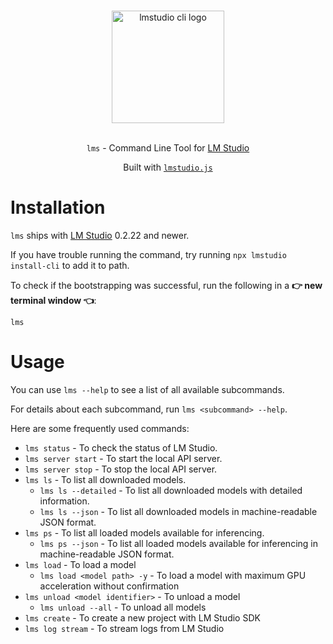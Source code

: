 <p align="center">
  <br/>
  <picture> 
    <source media="(prefers-color-scheme: dark)" srcset="https://files.lmstudio.ai/lms-dark.png">
    <source media="(prefers-color-scheme: light)" srcset="https://files.lmstudio.ai/lms-light.png">
    <img alt="lmstudio cli logo" src="https://files.lmstudio.ai/lms-light.png" width="180">
  </picture>
  <br/>
  <br/>
</p>

<p align="center"><bold><code>lms</code> - Command Line Tool for <a href="https://lmstudio.ai/">LM Studio</a></bold></p>
<p align="center">Built with <bold><code><a href="https://github.com/lmstudio-ai/lmstudio.js">lmstudio.js</a></code></bold></p>

# Installation

`lms` ships with [LM Studio](https://lmstudio.ai/) 0.2.22 and newer.

If you have trouble running the command, try running `npx lmstudio install-cli` to add it to path.

To check if the bootstrapping was successful, run the following in a **👉 new terminal window 👈**:

```shell
lms
```

# Usage

You can use `lms --help` to see a list of all available subcommands.

For details about each subcommand, run `lms <subcommand> --help`.

Here are some frequently used commands:

- `lms status` - To check the status of LM Studio.
- `lms server start` - To start the local API server.
- `lms server stop` - To stop the local API server.
- `lms ls` - To list all downloaded models.
  - `lms ls --detailed` - To list all downloaded models with detailed information.
  - `lms ls --json` - To list all downloaded models in machine-readable JSON format.
- `lms ps` - To list all loaded models available for inferencing.
  - `lms ps --json` - To list all loaded models available for inferencing in machine-readable JSON format.
- `lms load` - To load a model
  - `lms load <model path> -y` - To load a model with maximum GPU acceleration without confirmation
- `lms unload <model identifier>` - To unload a model
  - `lms unload --all` - To unload all models
- `lms create` - To create a new project with LM Studio SDK
- `lms log stream` - To stream logs from LM Studio
